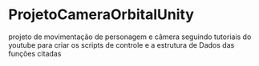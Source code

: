 # ProjetoCameraOrbitalUnity
projeto de movimentação de personagem e câmera seguindo tutoriais do youtube para criar os scripts de controle e a estrutura de Dados das funções citadas

